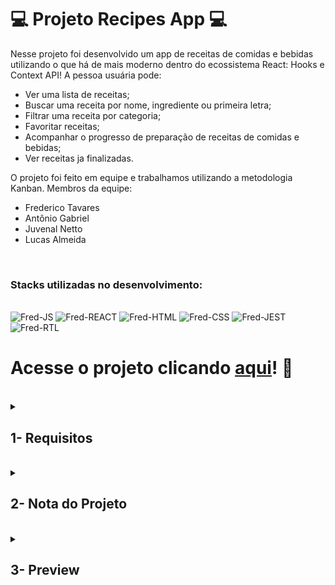 # :computer: Projeto Recipes App :computer:

Nesse projeto foi desenvolvido um app de receitas de comidas e bebidas utilizando o que há de mais moderno dentro do ecossistema React: Hooks e Context API!
A pessoa usuária pode:
- Ver uma lista de receitas;
- Buscar uma receita por nome, ingrediente ou primeira letra;
- Filtrar uma receita por categoria;
- Favoritar receitas;
- Acompanhar o progresso de preparação de receitas de comidas e bebidas;
- Ver receitas ja finalizadas.

O projeto foi feito em equipe e trabalhamos utilizando a metodologia Kanban. Membros da equipe:
- Frederico Tavares
- Antônio Gabriel
- Juvenal Netto
- Lucas Almeida

<br />

### Stacks utilizadas no desenvolvimento:
<div style="display: inline_block"><br>
  <img alt="Fred-JS" src="https://img.shields.io/badge/JavaScript-F7DF1E?style=for-the-badge&logo=javascript&logoColor=black" />
  <img alt="Fred-REACT" src="https://img.shields.io/badge/React-20232A?style=for-the-badge&logo=react&logoColor=61DAFB" />
  <img alt="Fred-HTML" src="https://img.shields.io/badge/HTML5-E34F26?style=for-the-badge&logo=html5&logoColor=white" />
  <img alt="Fred-CSS" src="https://img.shields.io/badge/CSS3-1572B6?style=for-the-badge&logo=css3&logoColor=white" />
  <img alt="Fred-JEST" src="https://img.shields.io/badge/Jest-C21325?style=for-the-badge&logo=jest&logoColor=white" />
  <img alt="Fred-RTL" src="https://img.shields.io/badge/React_Testing_Library-E33332?style=for-the-badge&logo=TestingLibrary&logoColor=white" />
</div>

# Acesse o projeto clicando [aqui](https://fredericotp.github.io/trybe-project-16-recipes-app/)! :green_heart:

<br />

<details>
<summary>
  
## 1- Requisitos
  
</summary>

### 1 - Desenvolva os testes unitários de maneira que a cobertura seja de, no mínimo, 90%

### 2 - Crie todos os elementos que devem respeitar os atributos descritos no protótipo para a tela de login

### 3 - Desenvolva a tela de maneira que a pessoa consiga escrever seu email no input de email e sua senha no input de senha

### 4 - Desenvolva a tela de maneira que o formulário só seja válido após um email válido e uma senha de mais de 6 caracteres serem preenchidos

### 5 - Após a submissão do formulário, salve no localStorage o e-mail da pessoa usuária na chave user

### 6 - Redirecione a pessoa usuária para a tela principal de receitas de comidas após a submissão e validação com sucesso do login

### 7 - Implemente o header de acordo com a necessidade de cada tela

### 8 - Redirecione a pessoa usuária para a tela de perfil ao clicar no botão de perfil

### 9 - Desenvolva o botão de busca que, ao ser clicado, a barra de busca deve aparecer. O mesmo serve para escondê-la

### 10 - Implemente os elementos da barra de busca respeitando os atributos descritos no protótipo

### 11 - Implemente 3 radio buttons na barra de busca: Ingredient, Name e First letter

### 12 - Busque na API de comidas caso a pessoa esteja na página de comidas, e na API de bebidas caso esteja na de bebidas

### 13 - Redirecione para a tela de detalhes da receita caso apenas uma receita seja encontrada, com o ID da mesma na URL

### 14 - Caso a busca retorne mais de uma receita, renderize as 12 primeiras encontradas, exibindo a imagem e o nome de cada uma

### 15 - Exiba um alert caso nenhuma receita seja encontrada

### 16 - Implemente o menu inferior posicionando-o de forma fixa e contendo 2 ícones: um para comidas e outro para bebidas

### 17 - Exiba o menu inferior apenas nas telas indicadas pelo protótipo

### 18 - Redirecione a pessoa usuária para a tela correta ao clicar em cada ícone no menu inferior

### 19 - Carregue as 12 primeiras receitas de comidas ou bebidas, uma em cada card

### 20 - Implemente os botões de categoria para serem utilizados como filtro

### 21 - Implemente o filtro das receitas por meio da API ao clicar no filtro de categoria

### 22 - Implemente o filtro como um toggle, o qual se for selecionado novamente, o app deve retornar as receitas sem nenhum filtro

### 23 - Redirecione a pessoa usuária ao clicar no card para a tela de detalhes, que deve mudar a rota e conter o id da receita na URL

### 24 - Realize uma request para a API passando o id da receita que deve estar disponível nos parâmetros da URL

### 25 - Desenvolva a tela de detalhes de uma receita de modo que contenha uma imagem da receita, o título, a categoria em caso de comidas e se é ou não alcoólico em caso de bebidas, uma lista de ingredientes seguidos pelas quantidades, instruções e recomendações

### 26 - Implemente as recomendações. Para receitas de comida, a recomendação deverá ser bebida, já para as receitas de bebida a recomendação deverá ser comida

### 27 - Implemente os 6 cards de recomendação, mostrando apenas 2. O scroll é horizontal, similar a um carousel

### 28 - Desenvolva um botão de nome "Start Recipe" que deve ficar fixo na parte de baixo da tela o tempo todo

### 29 - Implemente a solução de forma que, caso a receita já tenha sido feita, o botão "Start Recipe" desapareça

### 30 - Implemente a solução de modo que, caso a receita tenha sido iniciada mas não finalizada, o texto do botão deve ser "Continue Recipe"

### 31 - Redirecione a pessoa usuária caso o botão "Start Recipe" seja clicado, a rota deve mudar para a tela de receita em progresso

### 32 - Implemente um botão de compartilhar e um de favoritar a receita

### 33 - Implemente a solução de forma que, ao clicar no botão de compartilhar, o link de detalhes da receita deve ser copiado para o clipboard e uma mensagem avisando que o link foi copiado deve aparecer na tela em uma tag HTML

### 34 - Salve as receitas favoritas no localStorage na chave favoriteRecipes

### 35 - Implemente o ícone do coração (favorito) de modo que: deve vir preenchido caso a receita esteja favoritada e vazio caso contrário

### 36 - Implemente a lógica no botão de favoritar. Caso seja clicado, o ícone do coração deve mudar seu estado atual, caso esteja preenchido deve mudar para vazio e vice-versa

### 37 - Desenvolva a tela de receita em progresso de modo que contenha uma imagem da receita, o título, a categoria em caso de comidas e se é ou não alcoólico em caso de bebidas, uma lista de ingredientes com suas respectivas quantidades e instruções

### 38 - Desenvolva um checkbox para cada item da lista de ingredientes

### 39 - Implemente uma lógica que ao clicar no checkbox de um ingrediente, o nome dele deve ser "riscado" da lista

### 40 - Salve o estado do progresso, que deve ser mantido caso a pessoa atualize a página ou volte para a mesma receita

### 41 - Desenvolva a lógica de favoritar e compartilhar. A lógica da tela de detalhes de uma receita se aplica aqui

### 42 - Implemente a solução de modo que o botão de finalizar receita ("Finish Recipe") só pode estar habilitado quando todos os ingredientes estiverem "checkados" (marcados)

### 43 - Redirecione a pessoa usuária após clicar no botão de finalizar receita ("Finish Recipe"), para a página de receitas feitas, cuja rota deve ser /done-recipes

### 44 - Implemente os elementos da tela de receitas feitas respeitando os atributos descritos no protótipo

### 45 - Desenvolva a tela de receitas feitas de modo que, caso a receita do card seja uma comida, ela deve possuir: a foto da receita, nome, categoria, nacionalidade, a data em que a pessoa fez a receita, as 2 primeiras tags retornadas pela API e um botão de compartilhar

### 46 - Desenvolva a tela de maneira que, caso a receita do card seja uma bebida, ela deve possuir: a foto da receita, o nome, se é alcoólica, a data em que a pessoa fez a receita e um botão de compartilhar

### 47 - Desenvolva a solução de modo que o botão de compartilhar deve copiar a URL da tela de detalhes da receita para o clipboard

### 48 - Implemente 2 botões que filtram as receitas por comida ou bebida e um terceiro que remove todos os filtros

### 49 - Redirecione para a tela de detalhes da receita caso seja clicado na foto ou no nome da receita

### 50 - Implemente os elementos da tela de receitas favoritas (cumulativo com os atributos em comum com a tela de receitas feitas), respeitando os atributos descritos no protótipo

### 51 - Desenvolva a tela de modo que, caso a receita do card seja uma comida, ela deve possuir: a foto da receita, nome, categoria, nacionalidade, um botão de compartilhar e um de "desfavoritar"

### 52 - Desenvolva a tela de modo que, caso a receita do card seja uma bebida, ela deve possuir: a foto da receita, nome, se é alcoólica ou não, um botão de compartilhar e um de "desfavoritar"

### 53 - Desenvolva a solução de modo que o botão de compartilhar deve copiar a URL da tela de detalhes da receita para o clipboard

### 54 - Desenvolva a solução de modo que o botão de "desfavoritar" deve remover a receita da lista de receitas favoritas do localStorage e da tela

### 55 - Implemente 2 botões que filtram as receitas por comida ou bebida e um terceiro que remove todos os filtros

### 56 - Redirecione a pessoa usuária ao clicar na foto ou no nome da receita, a rota deve mudar para a tela de detalhes daquela receita

### 57 - Implemente os elementos da tela de perfil respeitando os atributos descritos no protótipo

### 58 - Implemente a solução de maneira que o e-mail da pessoa usuária deve estar visível

### 59 - Implemente 3 botões: um de nome "Done Recipes", um de nome "Favorite Recipes" e um de nome "Logout"

### 60 - Redirecione a pessoa usuária que, ao clicar no botão de "Done Recipes", a rota deve mudar para a tela de receitas feitas

### 61 - Redirecione a pessoa usuária que, ao clicar no botão de "Favorite Recipes", a rota deve mudar para a tela de receitas favoritas

### 62 - Redirecione a pessoa usuária que ao clicar no botão de "Logout", o localStorage deve ser limpo e a rota deve mudar para a tela de login

</details>
<br />

<details>
<summary>

## 2- Nota do Projeto

</summary>

## 100% :heavy_check_mark:

![Project-Recipes-App-Grade](https://raw.githubusercontent.com/FredericoTP/trybe-project-16-recipes-app/main/images/recipesapp-grade.png)

</details>
<br />

<details>
<summary>

## 3- Preview

</summary>

![Project-Recipes-App-Preview1](https://raw.githubusercontent.com/FredericoTP/trybe-project-16-recipes-app/main/images/recipesapp-preview1.png)
 
![Project-Recipes-App-Preview2](https://raw.githubusercontent.com/FredericoTP/trybe-project-16-recipes-app/main/images/recipesapp-preview2.png)

![Project-Recipes-App-Preview3](https://raw.githubusercontent.com/FredericoTP/trybe-project-16-recipes-app/main/images/recipesapp-preview3.png)

![Project-Recipes-App-Preview4](https://raw.githubusercontent.com/FredericoTP/trybe-project-16-recipes-app/main/images/recipesapp-preview4.png)

![Project-Recipes-App-Preview5](https://raw.githubusercontent.com/FredericoTP/trybe-project-16-recipes-app/main/images/recipesapp-preview5.png)

![Project-Recipes-App-Preview6](https://raw.githubusercontent.com/FredericoTP/trybe-project-16-recipes-app/main/images/recipesapp-preview6.png)

![Project-Recipes-App-Preview7](https://raw.githubusercontent.com/FredericoTP/trybe-project-16-recipes-app/main/images/recipesapp-preview7.png)
 
</details>

